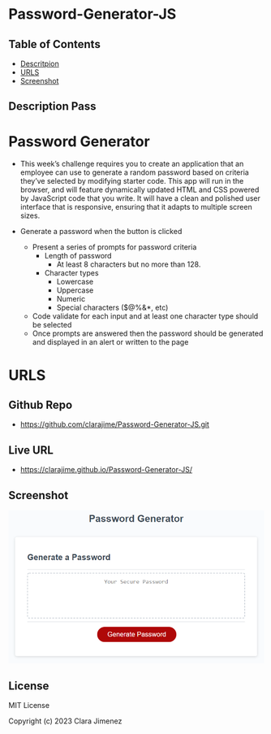 # Password-Generator-JS
## Table of Contents
* [Descritpion](#description)
* [URLS](#urls)
* [Screenshot](#screenshot)

## Description Pass
# Password Generator
* This week’s challenge requires you to create an application that an employee can use to generate a random password based on criteria they’ve selected by modifying starter code. This app will run in the browser, and will feature dynamically updated HTML and CSS powered by JavaScript code that you write. It will have a clean and polished user interface that is responsive, ensuring that it adapts to multiple screen sizes.

* Generate a password when the button is clicked
  * Present a series of prompts for password criteria
    * Length of password
      * At least 8 characters but no more than 128.
    * Character types
      * Lowercase
      * Uppercase
      * Numeric
      * Special characters ($@%&*, etc)
  * Code  validate for each input and at least one character type should be selected
  * Once prompts are answered then the password should be generated and displayed in an alert or written to the page

# URLS
## Github Repo
* https://github.com/clarajime/Password-Generator-JS.git

## Live URL
* https://clarajime.github.io/Password-Generator-JS/

## Screenshot

![alt text](/assets/05-javascript-challenge-demo.png)


## License 
MIT License

Copyright (c) 2023 Clara Jimenez

